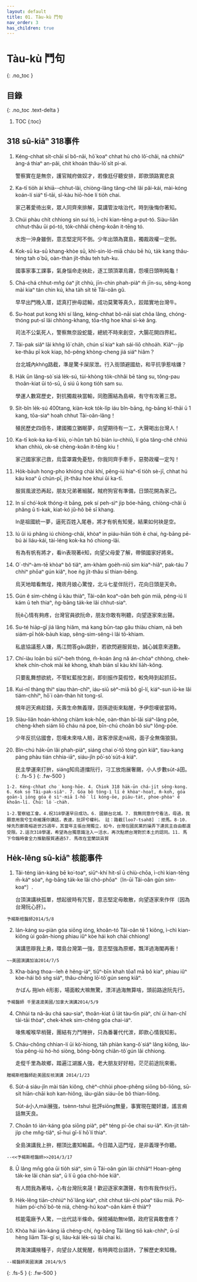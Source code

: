 ```yaml
---
layout: default
title: 01. Tàu-kù 鬥句
nav_order: 3
has_children: true
---
```


# Tàu-kù 鬥句
{: .no_toc }

## 目錄
{: .no_toc .text-delta }

1. TOC
{:toc}

## 318 sū-kiāⁿ 318事件
1.  Kéng-chhat si̍t-chāi sī bô-nāi, hō͘ koaⁿ chhat hú chò lô͘-châi, ná chhiūⁿ àng-á thiaⁿ an-pâi, chit khoán thâu-lō͘ si̍t pi-ai.

     警察實在是無奈，護官賊府做奴才，若像尪仔聽安排，即款頭路實悲哀
2.  Ka-tī tio̍h ài khiā--chhut-lâi, chiòng-lâng tâng-chê lâi pâi-kái, mài-kóng koán-lí siáⁿ tī-tāi, sî-kàu hiō-hóe lí tio̍h chai.

     家己著愛徛出來，眾人同齊來排解，莫講管汝啥治代，時到後悔你著知。
3.  Chúi phàu chi̍t chhiong sin sui tó, ì-chì kian-tēng a-put-tó. Siàu-liân chhut-thâu ūi pó-tó, to̍k-chhâi chèng-koân it-tēng tó.

     水炮一沖身雖倒，意志堅定阿不倒。少年出頭為寶島，獨裁政權一定倒。
4.  Kok-sū ka-sū khang-khòe sū, khì-sin-ló-miā cháu bē hù, ta̍k kang thâu-téng tah o͘ bū, oàn-thàn ji̍t-thâu teh tuh-ku.
   
     國事家事工課事，氣身惱命走袂赴，逐工頭頂罩烏霧，怨嘆日頭咧盹龜！
5.  Chá-chá chhut-mn̂g óaⁿ ji̍t chhù, jīn-chin phah-piàⁿ m̄ jīn-su, sêng-kong mài kiaⁿ tán chin kú, kha ta̍h si̍t tē Tâi-oân gû.
   
     早早出門晚入厝，認真打拚毋認輸，成功莫驚等真久，跤踏實地台灣牛。
6.  Su-hoat put kong khì sí lâng, kéng-chhat bô-nāi siat chôa lâng, chóng-thóng put-sî lâi chhòng-khang, tōa-tn̂g hoe khai sì-kè âng.
   
     司法不公氣死人，警察無奈設蛇籠，總統不時來創空，大腸花開四界紅。
7.  Tâi-pak siâⁿ lāi khǹg lō͘ cha̍h, chún sī kiaⁿ kah sái-liō chhoa̍h. Kiâⁿ--ji̍p ke-thâu pī kok kiap, hô-pêng khòng-cheng jiá siáⁿ hiâm？
   
     台北城內khǹg路截，準是驚卡屎尿泄。行入街頭避國劫，和平抗爭惹啥嫌？
8.  Ha̍k ūn lâng-sò͘ siá le̍k-sú, tùi-khòng to̍k-chhâi bē tàng su, tông-pau thoân-kiat ūi tó-sū, ū siú ū kong tio̍h sam su.
   
     學運人數寫歷史，對抗獨裁袂當輸，同胞團結為島嶼，有守有攻著三思。
9.  Si̍t-bîn le̍k-sú 400tang, kiàn-kok to̍k-li̍p iáu bîn-bāng, ǹg-bāng kî-thāi ū 1 kang, tōa-siaⁿ hoah chhut Tâi-oân-lâng！
   
     殖民歷史四佰冬，建國獨立猶眠夢，向望期待有一工，大聲喝出台灣人！
10. Ka-tī kok-ka ka-tī kiù, o͘-hûn tah bū bián iu-chhiû, lí góa tâng-chê chhiú khan chhiú, ok-sè chèng-koân it-tēng kiu！

     家己國家家己救，烏雲罩霧免憂愁，你我同齊手牽手，惡勢政權一定勼！
11. Ho̍k-ba̍uh hong-pho khióng chài khí, pêng-iú hiaⁿ-tī tio̍h sè-jī, chhat hú káu koaⁿ ū chún-pī, ji̍t-thâu hoe khui ūi ka-tī.

     服貿風波恐再起，朋友兄弟著細膩，賊府狗官有準備，日頭花開為家己。
12. In sī chó͘-kok thóng-it bāng, pek sí peh-sìⁿ ji̍p bóe-hāng, chiòng-châi ū phâng ū ti-kak, kiat-kó jû-hô bē sī khang.
   
     In是祖國統一夢，逼死百姓入尾巷，將才有帆有知覺，結果如何袂是空。
13. Iú ûi iú phâng iú chiòng-châi, khòaⁿ in piáu-hiān tio̍h ē chai, ǹg-bāng pē-bú ài liáu-kái, tài-léng kok-ka hó chiong-lâi.

     有為有帆有將才，看in表現著ē知，向望父母愛了解，帶領國家好將來。
14. O͘ -thiⁿ-àm-tē khòaⁿ bô tiâⁿ, am-khàm goe̍h-niû sim kiaⁿ-hiâⁿ, pak-táu 7 chhiⁿ phōaⁿ gún kiâⁿ, hoe ǹg ji̍t-thâu sī thian-bēng.

     烏天地暗看無埕，掩崁月娘心驚惶，北斗七星伴阮行，花向日頭是天命。
15. Gún ê sim-chêng ū kàu thiàⁿ, Tâi-oân koaⁿ-oân beh gún miā, pêng-iú lí kám ū teh thiaⁿ, ǹg-bāng ta̍k-ke lâi chhut-siaⁿ.

     阮ê心情有夠疼，台灣官員欲阮命，朋友你敢有咧聽，向望逐家來出聲。
16. Su-té hia̍p-gī jiá lâng hiâm, má kang būn-tap gâu thiàu chiam, nā beh siám-pī ho̍k-ba̍uh kiap, sêng-sim-sêng-ì lâi tō-khiam.
   
     私底協議惹人嫌，馬江問答gâu跳針，若欲閃避服貿劫，誠心誠意來道歉。
17. Chí-iàu loān bú siūⁿ-beh thóng, m̄-koán âng nâ án-chóaⁿ chhòng, chek-khek chín-chok mài ké khong, khah bián sî kàu khí lia̍h-kông.
   
     只要亂舞想欲統，不管紅藍按怎創，即刻振作莫假悾，較免時到起抓狂。
18. Kui-nî thàng thiⁿ siau thàn-chîⁿ, iáu-siū sèⁿ-miā bô gī-lí, kiáⁿ-sun iû-ke lâi tiám-chhíⁿ, hō͘ i oàn-thàn hit tong-sî.
   
     規年迥天痟趁錢，夭壽生命無義理，囝孫遊街來點醒，予伊怨嘆彼當時。
19. Siàu-liân hoán-khòng chiàm kok-hōe, oàn-thàn bī-lâi siáⁿ-lâng pôe, chèng-kheh siám liō cháu ná poe, bīn-chú choân bô siuⁿ lông-pōe.
   
     少年反抗佔國會，怨嘆未來啥人賠，政客滲尿走ná飛，面子全無傷狼狽。
20. Bîn-chú ha̍k-ūn lâi phah-piàⁿ, siáng chai o͘-tō tòng gún kiâⁿ, tiau-kang pàng phàu tián chhia-iāⁿ, siáu-jîn pō͘-sò͘ su̍t-á kiáⁿ.
   
     民主學運來打拚，siáng知烏道擋阮行，刁工放炮展奢颺，小人步數su̍t-á囝。
{: .fs-5 }
{: .fw-500 }


```1-2. Kéng-chhat cho͘ kong-hōe. 4. Chiok 318 ha̍k-ūn chá-ji̍t sêng-kong. 6. Kok só Tâi-pak-siâⁿ. 7. Góa bô tông-ì lí ê khòaⁿ-hoat, m̄-koh, góa goān-ì iōng góa ê sìⁿ-miā î-hō͘ lí kóng-ōe, piáu-ta̍t, phoe-phòaⁿ ê khoân-lī. Chú: lō͘-cha̍h. ```

```1-2.警察組工會。4.祝318學運早日成功。6. 國鎖台北城。7. 我無同意你兮看法，毋過，我願意用我兮生命維護你講話，表達，批評兮權利。 註：路截[loo7-tsah8] ：拒馬。8-10. 悼先烈鄭南榕逝世25週年，其當年主張台灣獨立，如今，台灣在國民黨的操弄下連民主自由都還受限。2.這次318學運，希望為台獨意識注入一活水，再次點燃台灣對於本土的認同。11. 馬下令臨時會全力推動服貿通過57. 馬改在宜蘭談貨貿```

## He̍k-lêng sū-kiāⁿ 核能事件
01.  Tâi-téng ián-káng bē ko͘-toaⁿ, siūⁿ-khí hit-sî ū chiù-chōa, ì-chì kian-tēng m̄-káⁿ sòaⁿ, ǹg-bāng ta̍k-ke lâi chò-phōaⁿ〔In-ūi Tâi-oân gún sim-koaⁿ〕.
      
      台頂演講袂孤單，想起彼時有咒誓，意志堅定毋敢散，向望逐家來作伴〔因為台灣阮心肝〕。

```予楊斯棓醫師2014/5/8```

02.  Ián-káng su-piàn góa siōng ióng, khoân-tó Tâi-oân tē 1 kiông, ì-chì kian-kiông ùi goân-hiong phiau iûⁿ kòe hái koh chài chhiong!
      
      演講思辯我上勇，環島台灣第一強，意志堅強為原鄉，飄洋過海閣再衝！
      
```~~美國演講加油2014/7/5```

03.  Kha-báng thoa--leh ê hêng-iáⁿ, tiûⁿ-bīn khah tōa1 mā bô kiaⁿ, phiau iûⁿ kòe-hái bô sǹg siáⁿ, thâu-chêng lō͘-tô͘ gún seng kiâⁿ. 
      
      かばん 拖leh ê形影，場面較大嘛無驚，漂洋過海無算啥，頭前路途阮先行。

```予楊醫師 千里遠渡美國/加拿大演講2014/5/9```

04.  Chhùi ta nâ-âu chá sau-siaⁿ, thoân-kiat ū la̍t tàu-tīn piàⁿ, chí ūi han-chî tāi-tāi thòaⁿ, chek-khek sim-chêng góa chai-iáⁿ.
      
      喙焦嚨喉早梢聲，團結有力鬥陣拚，只為番薯代代湠，即款心情我知影。
05.  Cháu-chông chhian-lí ūi kò͘-hiong, ta̍h phiàn kang-ô͘ siáⁿ lâng kiông, láu-tōa pêng-iú hó-hó siòng, bông-bông chiân-tô͘ gún lâi chhiong.

      走傱千里為故鄉，踏遍江湖誰人強，老大朋友好好相，茫茫前途阮來衝。

```贈楊斯棓醫師赴美國反核演講 2014/1/23```

06.  Su̍t-á siáu-jîn mài tián kiông, chèⁿ-chhùi phoe-phêng siōng bô-liōng, sū-si̍t hiān-chāi koh kan-hiông, iâu-giân siáu-ōe bô thian-liông. 

      Su̍t-á小人mài展強，tsènn-tshuì 批評siōng無量，事實現在閣奸雄，謠言痟話無天良。
07.  Choân tó ián-káng góa siōng piàⁿ, pêⁿ téng pí-ōe chai su-iâⁿ. Kin-jit ta̍h-ji̍p che mn̂g-tiâⁿ, sī-hui gī-lí hō͘   lí thiaⁿ.
      
      全島演講我上拚，棚頂比畫知輸贏。今日踏入這門埕，是非義理予你聽。

```--<<予楊斯棓醫師>>2014/3/17```

08.  Ū lâng mn̄g góa ūi tio̍h siáⁿ, sim ū Tâi-oân gún lâi chhiâⁿ! Hoan-gêng ta̍k-ke lâi chàn siaⁿ, ū lí ū góa chò-hóe kiâⁿ.

      有人問我為著啥，心有台灣阮來晟！歡迎逐家來讚聲，有你有我作伙行。
09.  He̍k-lêng tiān-chhiúⁿ hō͘ lâng kiaⁿ, chi̍t chhut tāi-chì pòaⁿ tiâu miā. Pó-hiám pó͘-chō͘ bô-tè niá, chèng-hú koaⁿ-oân kám ē thiàⁿ?

      核能電廠予人驚，一出代誌半條命。保險補助無tè領，政府官員敢會疼？

10.  Khòa hái ián-káng iā chéng-chí, ǹg-bāng Tâi lâng tiō kak-chhíⁿ, ū-sî hèng liām Tâi-gí si, liáu-kái le̍k-sú lâi chai ki.

      跨海演講掖種子，向望台人就覺醒，有時興唸台語詩，了解歷史來知機。

```--楊醫師美國演講 2014/9/5```

{: .fs-5 }
{: .fw-500 }
